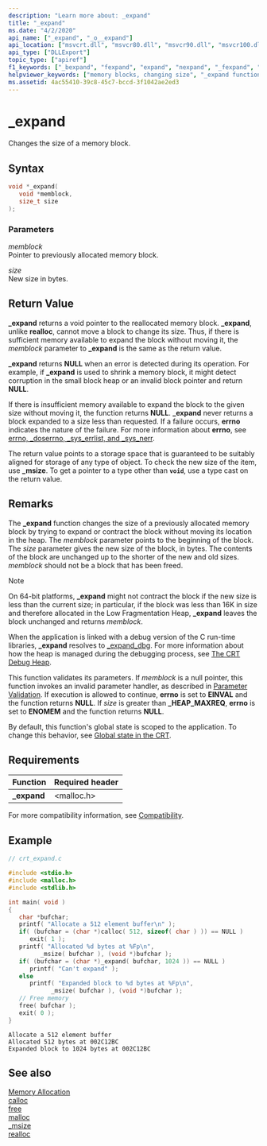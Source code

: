 ```yaml
---
description: "Learn more about: _expand"
title: "_expand"
ms.date: "4/2/2020"
api_name: ["_expand", "_o__expand"]
api_location: ["msvcrt.dll", "msvcr80.dll", "msvcr90.dll", "msvcr100.dll", "msvcr100_clr0400.dll", "msvcr110.dll", "msvcr110_clr0400.dll", "msvcr120.dll", "msvcr120_clr0400.dll", "ucrtbase.dll", "api-ms-win-crt-heap-l1-1-0.dll", "api-ms-win-crt-private-l1-1-0.dll"]
api_type: ["DLLExport"]
topic_type: ["apiref"]
f1_keywords: ["_bexpand", "fexpand", "expand", "nexpand", "_fexpand", "_nexpand", "bexpand", "_expand"]
helpviewer_keywords: ["memory blocks, changing size", "_expand function", "expand function"]
ms.assetid: 4ac55410-39c8-45c7-bccd-3f1042ae2ed3
---
```

# _expand

Changes the size of a memory block.

## Syntax

```C
void *_expand(
   void *memblock,
   size_t size
);
```

### Parameters

*memblock*<br/>
Pointer to previously allocated memory block.

*size*<br/>
New size in bytes.

## Return Value

**_expand** returns a void pointer to the reallocated memory block. **_expand**, unlike **realloc**, cannot move a block to change its size. Thus, if there is sufficient memory available to expand the block without moving it, the *memblock* parameter to **_expand** is the same as the return value.

**_expand** returns **NULL** when an error is detected during its operation. For example, if **_expand** is used to shrink a memory block, it might detect corruption in the small block heap or an invalid block pointer and return **NULL**.

If there is insufficient memory available to expand the block to the given size without moving it, the function returns **NULL**. **_expand** never returns a block expanded to a size less than requested. If a failure occurs, **errno** indicates the nature of the failure. For more information about **errno**, see [errno, _doserrno, _sys_errlist, and _sys_nerr](../../c-runtime-library/errno-doserrno-sys-errlist-and-sys-nerr.md).

The return value points to a storage space that is guaranteed to be suitably aligned for storage of any type of object. To check the new size of the item, use **_msize**. To get a pointer to a type other than **`void`**, use a type cast on the return value.

## Remarks

The **_expand** function changes the size of a previously allocated memory block by trying to expand or contract the block without moving its location in the heap. The *memblock* parameter points to the beginning of the block. The *size* parameter gives the new size of the block, in bytes. The contents of the block are unchanged up to the shorter of the new and old sizes. *memblock* should not be a block that has been freed.

> [!NOTE]
> On 64-bit platforms, **_expand** might not contract the block if the new size is less than the current size; in particular, if the block was less than 16K in size and therefore allocated in the Low Fragmentation Heap, **_expand** leaves the block unchanged and returns *memblock*.

When the application is linked with a debug version of the C run-time libraries, **_expand** resolves to [_expand_dbg](expand-dbg.md). For more information about how the heap is managed during the debugging process, see [The CRT Debug Heap](/visualstudio/debugger/crt-debug-heap-details).

This function validates its parameters. If *memblock* is a null pointer, this function invokes an invalid parameter handler, as described in [Parameter Validation](../../c-runtime-library/parameter-validation.md). If execution is allowed to continue, **errno** is set to **EINVAL** and the function returns **NULL**. If *size* is greater than **_HEAP_MAXREQ**, **errno** is set to **ENOMEM** and the function returns **NULL**.

By default, this function's global state is scoped to the application. To change this behavior, see [Global state in the CRT](../global-state.md).

## Requirements

|Function|Required header|
|--------------|---------------------|
|**_expand**|\<malloc.h>|

For more compatibility information, see [Compatibility](../../c-runtime-library/compatibility.md).

## Example

```C
// crt_expand.c

#include <stdio.h>
#include <malloc.h>
#include <stdlib.h>

int main( void )
{
   char *bufchar;
   printf( "Allocate a 512 element buffer\n" );
   if( (bufchar = (char *)calloc( 512, sizeof( char ) )) == NULL )
      exit( 1 );
   printf( "Allocated %d bytes at %Fp\n",
         _msize( bufchar ), (void *)bufchar );
   if( (bufchar = (char *)_expand( bufchar, 1024 )) == NULL )
      printf( "Can't expand" );
   else
      printf( "Expanded block to %d bytes at %Fp\n",
            _msize( bufchar ), (void *)bufchar );
   // Free memory
   free( bufchar );
   exit( 0 );
}
```

```Output
Allocate a 512 element buffer
Allocated 512 bytes at 002C12BC
Expanded block to 1024 bytes at 002C12BC
```

## See also

[Memory Allocation](../../c-runtime-library/memory-allocation.md)<br/>
[calloc](calloc.md)<br/>
[free](free.md)<br/>
[malloc](malloc.md)<br/>
[_msize](msize.md)<br/>
[realloc](realloc.md)<br/>
